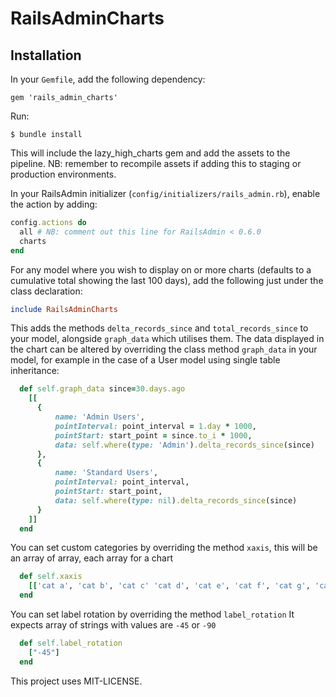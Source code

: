 # RailsAdminCharts

## Installation

In your `Gemfile`, add the following dependency:

    gem 'rails_admin_charts'

Run:

    $ bundle install

This will include the lazy_high_charts gem and add the assets to the pipeline. NB: remember to recompile assets if adding this to staging or production environments.

In your RailsAdmin initializer (`config/initializers/rails_admin.rb`), enable the action by adding:

```ruby
config.actions do
  all # NB: comment out this line for RailsAdmin < 0.6.0
  charts
end
```

For any model where you wish to display on or more charts (defaults to a cumulative total showing the last 100 days), add the following just under the class declaration:

```ruby
include RailsAdminCharts
```

This adds the methods `delta_records_since` and `total_records_since` to your model, alongside `graph_data` which utilises them.
The data displayed in the chart can be altered by overriding the class method `graph_data` in your model, for example in the case of a User model using single table inheritance:

```ruby
  def self.graph_data since=30.days.ago
    [[
      {
          name: 'Admin Users',
          pointInterval: point_interval = 1.day * 1000,
          pointStart: start_point = since.to_i * 1000,
          data: self.where(type: 'Admin').delta_records_since(since)
      },
      {
          name: 'Standard Users',
          pointInterval: point_interval,
          pointStart: start_point,
          data: self.where(type: nil).delta_records_since(since)
      }
    ]]
  end
```

You can set custom categories by overriding the method `xaxis`, this will be an array of array, each array for a chart

```ruby
  def self.xaxis
    [['cat a', 'cat b', 'cat c' 'cat d', 'cat e', 'cat f', 'cat g', 'cat h']]
  end
```

You can set label rotation by overriding the method `label_rotation`
It expects array of strings with values are `-45` or `-90`

```ruby
  def self.label_rotation
    ["-45"]
  end
```

This project uses MIT-LICENSE.
